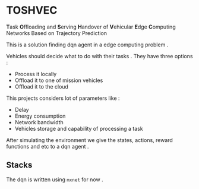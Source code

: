 # TOSHVEC

**T**ask **O**ffloading and **S**erving **H**andover of
**V**ehicular **E**dge **C**omputing Networks
Based on Trajectory Prediction

This is a solution finding dqn agent in a edge computing problem . 

Vehicles should decide what to do with their tasks . They have three options : 
* Process it locally 
* Offload it to one of mission vehicles
* Offload it to the cloud 

This projects considers lot of parameters like : 
* Delay
* Energy consumption 
* Network bandwidth
* Vehicles storage and capability of processing a task

After simulating the environment we give the states, actions, reward functions and etc to a dqn agent . 

## Stacks
The dqn is written using `mxnet` for now .
